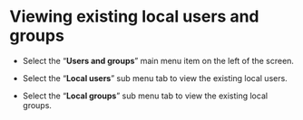 # Viewing existing local users and groups

- Select the “**Users and groups**” main menu item on the left of the screen.

- Select the “**Local users**” sub menu tab to view the existing local users.

- Select the “**Local groups**” sub menu tab to view the existing local groups.